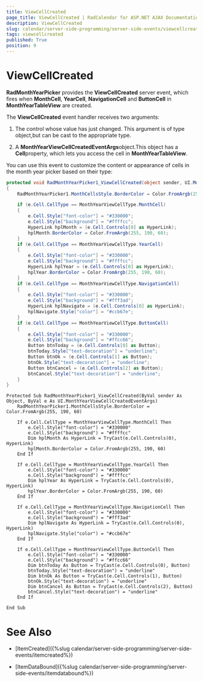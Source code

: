```yaml
---
title: ViewCellCreated
page_title: ViewCellCreated | RadCalendar for ASP.NET AJAX Documentation
description: ViewCellCreated
slug: calendar/server-side-programming/server-side-events/viewcellcreated
tags: viewcellcreated
published: True
position: 9
---
```


# ViewCellCreated



**RadMonthYearPicker** provides the **ViewCellCreated** server event, which fires when **MonthCell**, **YearCell**, **NavigationCell** and **ButtonCell** in **MonthYearTableView** are created.

The **ViewCellCreated** event handler receives two arguments:

1. The control whose value has just changed. This argument is of type object,but can be cast to the appropriate type.

2. A **MonthYearViewCellCreatedEventArgs**object.This object has a **Cell**property, which lets you access the cell in **MonthYearTableView**.

You can use this event to customize the content or appearance of cells in the month year picker based on their type:



````C#
protected void RadMonthYearPicker1_ViewCellCreated(object sender, UI.MonthYearViewCellCreatedEventArgs e)
{
    RadMonthYearPicker1.MonthCellsStyle.BorderColor = Color.FromArgb(255, 190, 60);

    if (e.Cell.CellType == MonthYearViewCellType.MonthCell)
    {
        e.Cell.Style["font-color"] = "#330000";
        e.Cell.Style["background"] = "#ffffcc";
        HyperLink hplMonth = (e.Cell.Controls[0] as HyperLink);
        hplMonth.BorderColor = Color.FromArgb(255, 190, 60);
    }
    if (e.Cell.CellType == MonthYearViewCellType.YearCell)
    {
        e.Cell.Style["font-color"] = "#330000";
        e.Cell.Style["background"] = "#ffffcc";
        HyperLink hplYear = (e.Cell.Controls[0] as HyperLink);
        hplYear.BorderColor = Color.FromArgb(255, 190, 60);
    }
    if (e.Cell.CellType == MonthYearViewCellType.NavigationCell)
    {
        e.Cell.Style["font-color"] = "#330000";
        e.Cell.Style["background"] = "#fff3ad";
        HyperLink hplNavigate = (e.Cell.Controls[0] as HyperLink);
        hplNavigate.Style["color"] = "#ccb67e";
    }
    if (e.Cell.CellType == MonthYearViewCellType.ButtonCell)
    {
        e.Cell.Style["font-color"] = "#330000";
        e.Cell.Style["background"] = "#ffcc66";
        Button btnToday = (e.Cell.Controls[0] as Button);
        btnToday.Style["text-decoration"] = "underline";
        Button btnOk = (e.Cell.Controls[1] as Button);
        btnOk.Style["text-decoration"] = "underline";
        Button btnCancel = (e.Cell.Controls[2] as Button);
        btnCancel.Style["text-decoration"] = "underline";
    }
}
````
````VB.NET
Protected Sub RadMonthYearPicker1_ViewCellCreated(ByVal sender As Object, ByVal e As UI.MonthYearViewCellCreatedEventArgs)
    RadMonthYearPicker1.MonthCellsStyle.BorderColor = Color.FromArgb(255, 190, 60)

    If e.Cell.CellType = MonthYearViewCellType.MonthCell Then
        e.Cell.Style("font-color") = "#330000"
        e.Cell.Style("background") = "#ffffcc"
        Dim hplMonth As HyperLink = TryCast(e.Cell.Controls(0), HyperLink)
        hplMonth.BorderColor = Color.FromArgb(255, 190, 60)
    End If

    If e.Cell.CellType = MonthYearViewCellType.YearCell Then
        e.Cell.Style("font-color") = "#330000"
        e.Cell.Style("background") = "#ffffcc"
        Dim hplYear As HyperLink = TryCast(e.Cell.Controls(0), HyperLink)
        hplYear.BorderColor = Color.FromArgb(255, 190, 60)
    End If

    If e.Cell.CellType = MonthYearViewCellType.NavigationCell Then
        e.Cell.Style("font-color") = "#330000"
        e.Cell.Style("background") = "#fff3ad"
        Dim hplNavigate As HyperLink = TryCast(e.Cell.Controls(0), HyperLink)
        hplNavigate.Style("color") = "#ccb67e"
    End If

    If e.Cell.CellType = MonthYearViewCellType.ButtonCell Then
        e.Cell.Style("font-color") = "#330000"
        e.Cell.Style("background") = "#ffcc66"
        Dim btnToday As Button = TryCast(e.Cell.Controls(0), Button)
        btnToday.Style("text-decoration") = "underline"
        Dim btnOk As Button = TryCast(e.Cell.Controls(1), Button)
        btnOk.Style("text-decoration") = "underline"
        Dim btnCancel As Button = TryCast(e.Cell.Controls(2), Button)
        btnCancel.Style("text-decoration") = "underline"
    End If

End Sub
````


# See Also

 * [ItemCreated]({%slug calendar/server-side-programming/server-side-events/itemcreated%})

 * [ItemDataBound]({%slug calendar/server-side-programming/server-side-events/itemdatabound%})
